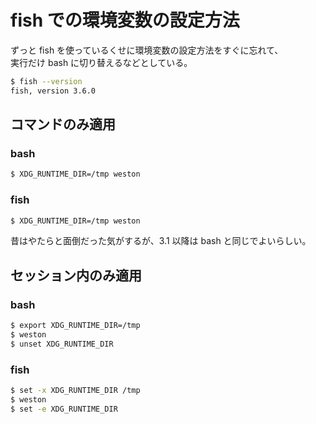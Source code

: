 # fish での環境変数の設定方法

ずっと fish を使っているくせに環境変数の設定方法をすぐに忘れて、  
実行だけ bash に切り替えるなどとしている。

```sh
$ fish --version
fish, version 3.6.0
```

## コマンドのみ適用
### bash
```sh
$ XDG_RUNTIME_DIR=/tmp weston
```
### fish
```sh
$ XDG_RUNTIME_DIR=/tmp weston
```
昔はやたらと面倒だった気がするが、3.1 以降は bash と同じでよいらしい。

## セッション内のみ適用
### bash
```sh
$ export XDG_RUNTIME_DIR=/tmp
$ weston
$ unset XDG_RUNTIME_DIR
```
### fish
```sh
$ set -x XDG_RUNTIME_DIR /tmp
$ weston
$ set -e XDG_RUNTIME_DIR
```